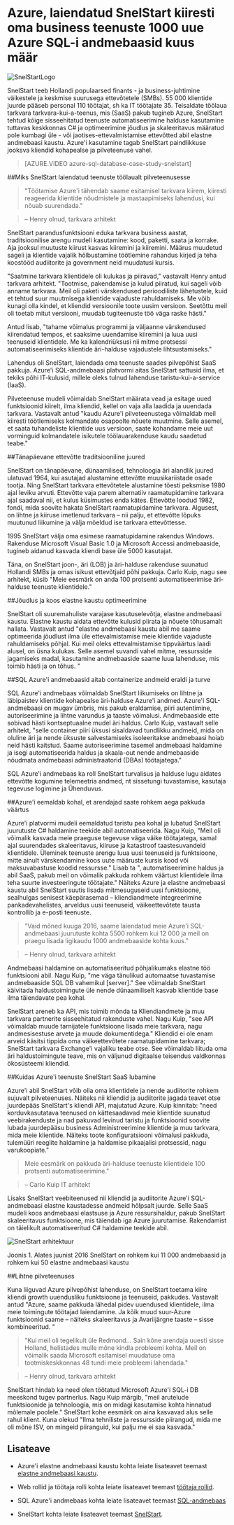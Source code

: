 <properties
   pageTitle="SQL Azure'i andmebaasi Azure juhtumianalüüsi - Snelstart | Microsoft Azure'i"
   description="Teada, kuidas SnelStart kasutab SQL-andmebaasi laiendatud kiiresti oma business teenuste 1000 uue Azure SQL-i andmebaasid kuus määr"
   services="sql-database"
   documentationCenter=""
   authors="CarlRabeler"
   manager="jhubbard"
   editor=""/>

<tags
   ms.service="sql-database"
   ms.devlang="NA"
   ms.topic="article"
   ms.tgt_pltfrm="NA"
   ms.workload="NA"
   ms.date="09/08/2016"
   ms.author="carlrab"/>

# <a name="with-azure-snelstart-has-rapidly-expanded-its-business-services-at-a-rate-of-1000-new-azure-sql-databases-per-month"></a>Azure, laiendatud SnelStart kiiresti oma business teenuste 1000 uue Azure SQL-i andmebaasid kuus määr

![SnelStartLogo](./media/sql-database-implementation-snelstart/snelstartlogo.png)

SnelStart teeb Hollandi populaarsed finants - ja business-juhtimine väikestele ja keskmise suurusega ettevõtetele (SMBs). 55 000 klientide juurde pääseb personal 110 töötajat, sh ka IT töötajate 35. Teisaldate töölaua tarkvara tarkvara-kui-a-teenus, mis (SaaS) pakub tugineb Azure, SnelStart tehtud kõige sisseehitatud teenuste automatiseerimine halduse kasutamine tuttavas keskkonnas C# ja optimeerimine jõudlus ja skaleeritavus määratud pole kumbagi üle - või jaotises-ettevalmistamise ettevõtted abil elastne andmebaasi kaustu. Azure'i kasutamine tagab SnelStart paindlikkuse jooksva kliendid kohapealse ja pilveteenuse vahel.

> [AZURE.VIDEO azure-sql-database-case-study-snelstart]

##<a name="why-snelstart-extended-services-from-the-desktop-to-the-cloud"></a>Miks SnelStart laiendatud teenuste töölaualt pilveteenusesse

> "Töötamise Azure'i tähendab saame esitamisel tarkvara kiirem, kiiresti reageerida klientide nõudmistele ja mastaapimiseks lahendusi, kui nõuab suurendada."

> – Henry olnud, tarkvara arhitekt

SnelStart parandusfunktsiooni eduka tarkvara business aastat, traditsioonilise arengu mudeli kasutamine: kood, paketti, saata ja korrake. Aja jooksul muutuste kiirust kasvas kiiremini ja kiiremini. Määrus muudetud sageli ja klientide vajalik hõlbustamine töötlemine rahandus kirjed ja teha koostööd audiitorite ja government neid muudatusi kursis.

"Saatmine tarkvara klientidele oli kulukas ja piiravad," vastavalt Henry antud tarkvara arhitekt. "Tootmise, pakendamise ja kulud piiratud, kui sageli võib anname tarkvara. Meil oli paketi värskendused perioodiliste lähetustele, kuid et tehtud suur muutmisega klientide vajaduste rahuldamiseks. Me võib kunagi olla kindel, et kliendid versioonile toote uusim versioon. Seetõttu meil oli toetab mitut versiooni, muudab tugiteenuste töö väga raske hästi."

Antud lisab, "tahame võimalus programmi ja väljaanne värskendused kiirendatud tempos, et saaksime uuendamise kiiremini ja luua uusi teenuseid klientidele. Me ka kalendriüksusi nii mitme protsessi automatiseerimiseks klientide äri-halduse vajadustele lihtsustamiseks."

Lahendus oli SnelStart, laiendada oma teenuste saades pilvepõhist SaaS pakkuja. Azure'i SQL-andmebaasi platvormi aitas SnelStart sattusid ilma, et tekiks põhi IT-kulusid, millele oleks tulnud lahenduse taristu-kui-a-service (IaaS).

Pilveteenuse mudeli võimaldab SnelStart määrata vead ja esitage uued funktsioonid kiirelt, ilma kliendid, kellel on vaja alla laadida ja uuendada tarkvara. Vastavalt antud "kaudu Azure'i pilveteenustega võimaldab meil kiiresti töötlemiseks kolmandate osapoolte nõuete muutmine. Selle asemel, et saata tuhandeliste klientide uus versioon, saate kohandame meie uut vorminguid kolmandatele isikutele töölauarakenduse kaudu saadetud teabe."

##<a name="a-modern-company-with-traditional-roots"></a>Tänapäevane ettevõtte traditsiooniline juured

SnelStart on tänapäevane, dünaamilised, tehnoloogia äri alandlik juured ulatuvad 1964, kui asutajad alustamine ettevõtte muusikariistade osade tootja. Ning SnelStart tarkvara ettevõtetele alustamine tõesti peksmise 1980 ajal leviku arvuti. Ettevõtte vaja parem alternatiiv raamatupidamine tarkvara ajal saadaval nii, et kulus küsimustes enda kätes. Ettevõtte loodud 1982, fondi, mida soovite hakata SnelStart raamatupidamine tarkvara. Algusest, on lihtne ja kiiruse imetlenud tarkvara – nii palju, et ettevõtte lõpuks muutunud liikumine ja välja mõeldud ise tarkvara ettevõttesse.

1995 SnelStart välja oma esimese raamatupidamine rakendus Windows. Rakenduse Microsoft Visual Basic 1.0 ja Microsoft Accessi andmebaaside, tugineb aidanud kasvada kliendi base üle 5000 kasutajat.

Täna, on SnelStart joon-, äri (LOB) ja äri-halduse rakenduse suunatud Hollandi SMBs ja omas isikust ettevõtjaid põhi pakkuja. Carlo Kuip, nagu see arhitekt, küsib "Meie eesmärk on anda 100 protsenti automatiseerimise äri-halduse teenuste klientidele."

##<a name="optimizing-performance-and-cost-with-elastic-pools"></a>Jõudlus ja koos elastne kaustu optimeerimine

SnelStart oli suuremahuliste varajase kasutuselevõtja, elastne andmebaasi kaustu. Elastne kaustu aidata ettevõtte kulusid piirata ja nõuete tõhusamalt hallata. Vastavalt antud "elastne andmebaasi kaustu abil me saame optimeerida jõudlust ilma üle ettevalmistamise meie klientide vajaduste rahuldamiseks põhjal. Kui meil oleks ettevalmistamise tippväärtus laadi alusel, on üsna kulukas. Selle asemel suvandi vahel mitme, ressursside jagamiseks madal, kasutamine andmebaaside saame luua lahenduse, mis toimib hästi ja on tõhus. "

##<a name="azure-sql-databases-help-containerize-data-for-isolation-and-security"></a>SQL Azure'i andmebaasid aitab containerize andmeid eraldi ja turve 

SQL Azure'i andmebaas võimaldab SnelStart liikumiseks on lihtne ja läbipaistev klientide kohapealse äri-halduse Azure'i andmed. Azure'i SQL-andmebaasi on mugav ümbris, mis pakub eraldamise, piiri autentimine, autoriseerimine ja lihtne varundus ja taaste võimalusi. Andmebaaside ette sobivad hästi kontseptuaalne mudel äri haldus. Carlo Kuip, vastavalt selle arhitekt, "selle container piiri üksusi sisaldavad tundlikku andmeid, mida on oluline äri ja nende üksuste salvestamiseks isoleeritakse andmebaasi hoiab neid hästi kaitstud. Saame autoriseerimine tasemel andmebaasi haldamine ja isegi automatiseerida haldus ja skaala-out nende andmebaaside nõudmata andmebaasi administraatorid (DBAs) töötajatega."

SQL Azure'i andmebaas ka roll SnelStart turvalisus ja halduse lugu aidates ettevõtte kogumine telemeetria andmed, nt sissetungi tuvastamise, kasutaja tegevuse logimine ja Ühenduvus.

##<a name="azure-removes-overhead-so-that-developers-can-spend-more-time-delivering-value"></a>Azure'i eemaldab kohal, et arendajad saate rohkem aega pakkuda väärtus 

Azure'i platvormi mudeli eemaldatud taristu pea kohal ja lubatud SnelStart juurutuste C# haldamine teekide abil automatiseerida. Nagu Kuip, "Meil oli võimalik kasvada meie praeguse tegevuse väga väike töötajatega, samal ajal suurendades skaleeritavus, kiiruse ja katastroof taastesuvandeid klientidele. Üleminek teenuste arengu luua uusi teenuseid ja funktsioone, mitte ainult värskendamine koos uute määruste kursis kood või maksuvabastuse koodid ressursse." Lisab ta ", automatiseerimine haldus ja abil SaaS, pakub meil on võimalik pakkuda rohkem väärtust klientidele ilma teha suurte investeeringute töötajate." Näiteks Azure ja elastne andmebaasi kaustu abil SnelStart suutis lisada mitmesuguseid uusi funktsioone, sealhulgas senisest käepärasemad – kliendiandmete integreerimine pankadevahelistes, arveldus uusi teenuseid, väikeettevõtete tausta kontrollib ja e-posti teenuste.

> "Vaid mõned kuuga 2016, saame laiendatud meie Azure'i SQL-andmebaasi juurutuste kohta 5500 rohkem kui 12 000 ja meil on praegu lisada ligikaudu 1000 andmebaaside kohta kuus."

> – Henry olnud, tarkvara arhitekt

Andmebaasi haldamine on automatiseeritud põhjalikumaks elastne töö funktsiooni abil. Nagu Kuip, "me väga tänulikud automaatse tuvastamise andmebaaside SQL DB vahemikul [server]." See võimaldab SnelStart käivitada haldustoimingute üle nende dünaamiliselt kasvab klientide base ilma täiendavate pea kohal.

SnelStart areneb ka API, mis toimib mõnda ta Kliendiandmete ja muu tarkvara partnerite sisseehitatud rakenduste vahel. Nagu Kuip, "see API võimaldab muude tarnijatele funktsioone lisada meie tarkvara, nagu andmesisestuse arvete ja muude dokumentidega." Kliendid ei ole enam arveid käsitsi tippida oma väikeettevõtete raamatupidamine tarkvara; SnelStart tarkvara Exchange'i vajaliku teabe otse. See võimaldab liituda oma äri haldustoimingute teave, mis on väljunud digitaalse teisendus valdkonnas ökosüsteemi kliendid.  

##<a name="how-azure-services-enable-saas-for-snelstart"></a>Kuidas Azure'i teenuste SnelStart SaaS lubamine

Azure'i abil SnelStart võib olla oma klientidele ja nende audiitorite rohkem sujuvalt pilveteenuses. Näiteks nii kliendid ja audiitorite jagada teavet otse juurdepääs SnelStart's kliendi API, majutatud Azure. Kuip kinnitab: "need korduvkasutatava teenused on kättesaadavad meie klientide suunatud veebirakenduste ja nad pakuvad levinud taristu ja funktsioonid soovite lubada juurdepääsu business Administreerimine klientide ja muu tarkvara, mida meie klientide. Näiteks toote konfiguratsiooni võimalusi pakkuda, tulemüüri reeglite haldamine ja haldamise pikaajalisi protsessid, nagu varukoopiate."

> Meie eesmärk on pakkuda äri-halduse teenuste klientidele 100 protsenti automatiseerimine." 

> – Carlo Kuip IT arhitekt

Lisaks SnelStart veebiteenused nii kliendid ja audiitorite Azure'i SQL-andmebaasi elastne kaustadesse andmeid hõlpsalt juurde. Selle SaaS mudeli koos andmebaasi elastsuse ja Azure ressursihaldur, pakub SnelStart skaleeritavus funktsioone, mis täiendab iga Azure juurutamise. Rakendamist on täielikult automatiseeritud C# haldamine teekide abil.

![SnelStart arhitektuur](./media/sql-database-implementation-snelstart/figure1.png)

Joonis 1. Alates juunist 2016 SnelStart on rohkem kui 11 000 andmebaasid ja rohkem kui 50 elastne andmebaasi kaustu
 
##<a name="simplicity-from-the-cloud"></a>Lihtne pilveteenuses

Kuna liiguvad Azure pilvepõhist lahenduse, on SnelStart toetama kiire kliendi growth uuendusliku funktsioone ja teenuseid, pakkudes. Vastavalt antud "Azure, saame pakkuda lähedal pidev uuendused klientidele, ilma meie toimingute töötajad laiendamine. Ja kõik muud suur-Azure funktsioonid saame – näiteks skaleeritavus ja Avariijärgne taaste – sisse kombineeritud. "

> "Kui meil oli tegelikult üle Redmond... Sain kõne arendaja uuesti sisse Holland, helistades mulle mõne kindla probleemi kohta. Meil on võimalik saada Microsoft esitamisel muudatuse oma tootmiskeskkonnas 48 tundi meie probleemi lahendada."

> – Henry olnud, tarkvara arhitekt

SnelStart hindab ka need olen töötatud Microsoft Azure'i SQL-i DB meeskond tugev partnerlus. Nagu Kuip märgib, "meil arutelude funktsioonide ja tehnoloogia, mis on midagi kasutamise kohta hinnatud mõlemale poolele."
SnelStart kohe eesmärk on aina kasvavad alus selle rahul klient. Kuna olekud "Ilma tehniliste ja ressursside piirangud, mida me oli mõne ISV, on mingeid piiranguid, kui palju me ei saa kasvada."


## <a name="more-information"></a>Lisateave

- Azure'i elastne andmebaasi kaustu kohta leiate lisateavet teemast [elastne andmebaasi kaustu](sql-database-elastic-pool.md).

- Web rollid ja töötaja rolli kohta leiate lisateavet teemast [töötaja rollid](../fundamentals-introduction-to-azure.md#compute). 

- SQL Azure'i andmebaas kohta leiate lisateavet teemast [SQL-andmebaas](https://azure.microsoft.com/documentation/services/sql-data-warehouse/)

- SnelStart kohta leiate lisateavet teemast [SnelStart](http://www.snelstart.nl).


